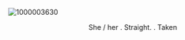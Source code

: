 ![1000003630](https://github.com/user-attachments/assets/50b47808-fe68-4a8c-a3dc-9abcbefb5486)
    
<p align="center">She / her  .  Straight.   .   Taken</p>
